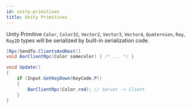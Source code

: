 ```yaml
---
id: unity-primitives
title: Unity Primitives
---
```


Unity Primitive `Color`, `Color32`, `Vector2`, `Vector3`, `Vector4`, `Quaternion`, `Ray`, `Ray2D` types will be serialized by built-in serialization code.

```csharp
[Rpc(SendTo.ClientsAndHost)]
void BarClientRpc(Color somecolor) { /* ... */ }

void Update()
{
    if (Input.GetKeyDown(KeyCode.P))
    {
        BarClientRpc(Color.red); // Server -> Client
    }
}
```